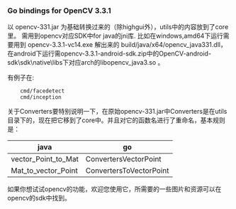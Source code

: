 ### Go bindings for OpenCV 3.3.1 ###

以 opencv-331.jar 为基础转换过来的（除highgui外），utils中的内容放到了core里。
需用到opencv对应SDK中for java的jni库.
比如在windows,amd64下运行需要用到 opencv-3.3.1-vc14.exe 解出来的 build/java/x64/opencv_java331.dll，
在android下运行需opencv-3.3.1-android-sdk.zip中的OpenCV-android-sdk\sdk\native\libs下对应arch的libopencv_java3.so 。

有例子在:
```
    cmd/facedetect
    cmd/inception
```

关于Converters要特别说明一下，在原始opencv-331.jar中Converters是在utils目录下的，现在把它移到了core中。并且对它的函数名进行了重命名，基本规则是：

java | go | 
---------|----------|
 vector_Point_to_Mat | ConvertersVectorPoint | 
 Mat_to_vector_Point | ConvertersToVectorPoint |


如果你想试试opencv的功能，欢迎您使用它，所需要的一些图片和资源可以在opencv的sdk中找到。
